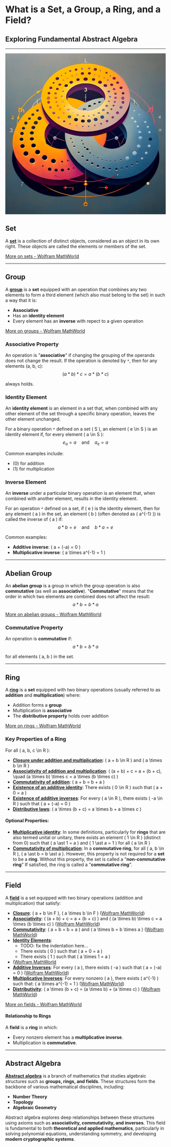 # What is a Set, a Group, a Ring, and a Field?

## Exploring Fundamental Abstract Algebra

---

![abstract representation of sets, groups, rings and fields in Elliptic Curve](img/rings.png)

## Set

A [**set**](<https://en.wikipedia.org/wiki/Set_(mathematics)>) is a collection of distinct objects, considered as an object in its own right. These objects are called the elements or members of the set.

[More on sets - Wolfram MathWorld](https://mathworld.wolfram.com/Set.html)

---

## Group

A [**group**](<https://en.wikipedia.org/wiki/Group_(mathematics)>) is a **set** equipped with an operation that combines any two elements to form a third element (which also must belong to the set) in such a way that it is:

- **Associative**
- Has an **identity element**
- Every element has an **inverse** with repect to a given operation

[More on groups - Wolfram MathWorld](https://mathworld.wolfram.com/Group.html)

### **Associative Property**

An operation is "**associative**" if changing the grouping of the operands does not change the result. If the operation is denoted by `*`, then for any elements \(a, b, c\):
$$ (a \ast b) \ast c = a \ast (b \ast c) $$

always holds.

### **Identity Element**

An **identity element** is an element in a set that, when combined with any other element of the set through a specific binary operation, leaves the other element unchanged.

For a binary operation `*` defined on a set \( S \), an element \( e \in S \) is an identity element if, for every element \( a \in S \):
$$ e_a = a \quad \text{and} \quad a_e = a $$

Common examples include:

- \(0\) for addition
- \(1\) for multiplication

### **Inverse Element**

An **inverse** under a particular binary operation is an element that, when combined with another element, results in the identity element.

For an operation `*` defined on a set, if \( e \) is the identity element, then for any element \( a \) in the set, an element \( b \) (often denoted as \( a^{-1} \)) is called the inverse of \( a \) if:
$$ a \ast b = e \quad \text{and} \quad b \ast a = e $$

Common examples:

- **Additive inverse**: \( a + (-a) = 0 \)
- **Multiplicative inverse**: \( a \times a^{-1} = 1 \)

---

## Abelian Group

An **abelian group** is a group in which the group operation is also **commutative** (as well as **associative**). "**Commutative**" means that the order in which two elements are combined does not affect the result:
$$ a \ast b = b \ast a $$

[More on abelian groups - Wolfram MathWorld](https://mathworld.wolfram.com/AbelianGroup.html)

### **Commutative Property**

An operation is **commutative** if:
$$ a \ast b = b \ast a $$

for all elements \( a, b \) in the set.

---

## Ring

A [**ring**](<https://en.wikipedia.org/wiki/Ring_(mathematics)>) is a **set** equipped with two binary operations (usually referred to as **addition** and **multiplication**) where:

- Addition forms a **group**
- Multiplication is **associative**
- The **distributive property** holds over addition

[More on rings - Wolfram MathWorld](https://mathworld.wolfram.com/Ring.html)

### **Key Properties of a Ring**

For all \( a, b, c \in R \):

- [**Closure under addition and multiplication**](<https://en.wikipedia.org/wiki/Closure_(mathematics)>): \( a + b \in R \) and \( a \times b \in R \)
- [**Associativity of addition and multiplication**](https://www.britannica.com/science/ring-mathematics): \( (a + b) + c = a + (b + c), \quad (a \times b) \times c = a \times (b \times c) \)
- [**Commutativity of addition**](https://en.wikipedia.org/wiki/Commutative_property): \( a + b = b + a \)
- [**Existence of an additive identity**](https://en.wikipedia.org/wiki/Additive_identity): There exists \( 0 \in R \) such that \( a + 0 = a \)
- [**Existence of additive inverses**](https://en.wikipedia.org/wiki/Additive_inverse): For every \( a \in R \), there exists \( -a \in R \) such that \( a + (-a) = 0 \)
- [**Distributive laws**](https://www.britannica.com/science/distributive-law): \( a \times (b + c) = a \times b + a \times c \)

#### Optional Properties:

- [**Multiplicative identity**](https://www.britannica.com/science/distributive-law): In some definitions, particularly for **rings** that are also termed unital or unitary, there exists an element \( 1 \in R \) (distinct from 0) such that \( a \ast 1 = a \) and \( 1 \ast a = 1 \) for all \( a \in R \)
- [**Commutativity of multiplication**](https://en.wikipedia.org/wiki/Commutative_ring): In a **commutative ring**, for all \( a, b \in R \), \( a \ast b = b \ast a \). However, this property is not required for a **set** to be a **ring**. Without this property, the set is called a "**non-commutative ring**" If satisfied, the ring is called a "**commutative ring**".

---

## Field

A [**field**](<https://en.wikipedia.org/wiki/Field_(mathematics)>) is a set equipped with two binary operations (addition and multiplication) that satisfy:

- [**Closure**](<https://en.wikipedia.org/wiki/Closure_(mathematics)>): \( a + b \in F \), \( a \times b \in F \) ([Wolfram MathWorld](https://mathworld.wolfram.com/Closure.html#:~:text=In%20algebra%2C%20the%20algebraic%20closure,adjoining%20all%20elements%20algebraic%20over%20.))
- [**Associativity**](https://en.wikipedia.org/wiki/Associative_property): \( (a + b) + c = a + (b + c) \) and \( (a \times b) \times c = a \times (b \times c) \) ([Wolfram MathWorld](https://mathworld.wolfram.com/Associative.html))
- [**Commutativity**](https://en.wikipedia.org/wiki/Commutative_property): \( a + b = b + a \) and \( a \times b = b \times a \) ([Wolfram MathWorld](https://mathworld.wolfram.com/Commutative.html))
- [**Identity Elements**](https://en.wikipedia.org/wiki/Identity_element):
  - TODO: fix the indentation here...
  - There exists \( 0 \) such that \( a + 0 = a \)
  - There exists \( 1 \) such that \( a \times 1 = a \)
- ([Wolfram MathWorld](<https://mathworld.wolfram.com/IdentityElement.html#:~:text=The%20identity%20element%20(also%20denoted,also%20called%20a%20unit%20element.)>)
- [**Additive Inverses**](https://en.wikipedia.org/wiki/Additive_inverse): For every \( a \), there exists \( -a \) such that \( a + (-a) = 0 \) ([Wolfram MathWorld](https://mathworld.wolfram.com/AdditiveInverse.html#:~:text=In%20an%20additive%20group%20%2C%20the,and%20of%20complex%20numbers%20%2C%20where))
- [**Multiplicative Inverses**](https://en.wikipedia.org/wiki/Multiplicative_inverse): For every nonzero \( a \), there exists \( a^{-1} \) such that: \( a \times a^{-1} = 1 \) ([Wolfram MathWorld](<https://mathworld.wolfram.com/MultiplicativeInverse.html#:~:text=In%20a%20monoid%20or%20multiplicative,(zero%20is%20not%20invertible).>))
- [**Distributivity**](https://en.wikipedia.org/wiki/Distributive_property): \( a \times (b + c) = (a \times b) + (a \times c) \) ([Wolfram MathWorld](https://mathworld.wolfram.com/Distributive.html#:~:text=If%20a%20multiplication%20is%20both,are%20distributive.))

[More on fields - Wolfram MathWorld](https://mathworld.wolfram.com/Field.html)

#### Relationship to Rings

A **field** is a **ring** in which:

- Every nonzero element has a **multiplicative inverse**.
- Multiplication is **commutative**.

---

## Abstract Algebra

[**Abstract algebra**](https://mathworld.wolfram.com/AbstractAlgebra.html#:~:text=Abstract%20algebra%20is%20the%20set,groups%2C%20rings%2C%20and%20fields.) is a branch of mathematics that studies algebraic structures such as **groups, rings, and fields**. These structures form the backbone of various mathematical disciplines, including:

- **Number Theory**
- **Topology**
- **Algebraic Geometry**

Abstract algebra explores deep relationships between these structures using axioms such as **associativity, commutativity, and inverses**. This field is fundamental to both **theoretical and applied mathematics**, particularly in solving polynomial equations, understanding symmetry, and developing **modern cryptographic systems**.
